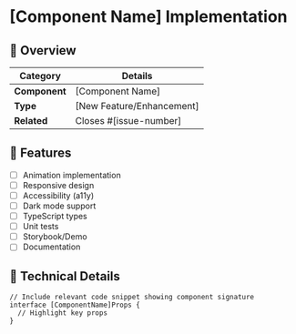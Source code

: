 # [Component Name] Implementation

## 📖 Overview
| Category       | Details                  |
|----------------|--------------------------|
| **Component**  | [Component Name]         |
| **Type**       | [New Feature/Enhancement]|
| **Related**    | Closes #[issue-number]   |

## 🎯 Features
- [ ] Animation implementation
- [ ] Responsive design
- [ ] Accessibility (a11y)
- [ ] Dark mode support
- [ ] TypeScript types
- [ ] Unit tests
- [ ] Storybook/Demo
- [ ] Documentation

## 📝 Technical Details
```tsx
// Include relevant code snippet showing component signature
interface [ComponentName]Props {
  // Highlight key props
}
